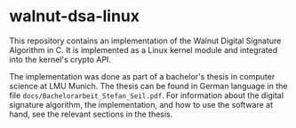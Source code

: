 # walnut-dsa-linux

This repository contains an implementation of the Walnut Digital Signature Algorithm in C.
It is implemented as a Linux kernel module and integrated into the kernel's crypto API.

The implementation was done as part of a bachelor's thesis in computer science at LMU Munich.
The thesis can be found in German language in the file `docs/Bachelorarbeit_Stefan_Seil.pdf`.
For information about the digital signature algorithm, the implementation, and how to use the software at hand, see the relevant sections in the thesis.
